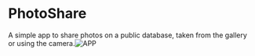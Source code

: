 
# PhotoShare
A simple app to share photos on a public database, taken from the gallery or using the camera.![APP](https://user-images.githubusercontent.com/45881855/126328022-f500a86f-41bb-433d-b8bd-e23de1ffbc47.jpg)



